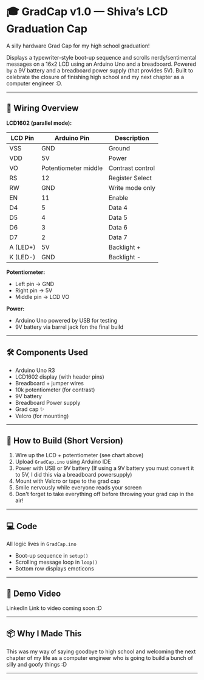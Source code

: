 # 🎓 GradCap v1.0 — Shiva’s LCD Graduation Cap

A silly hardware Grad Cap for my high school graduation!

Displays a typewriter-style boot-up sequence and scrolls nerdy/sentimental messages on a 16x2 LCD using an Arduino Uno and a breadboard. Powered by a 9V battery and a breadboard power supply (that provides 5V). Built to celebrate the closure of finishing high school and my next chapter as a computer engineer :D.

---

## 🔌 Wiring Overview

**LCD1602 (parallel mode):**

| LCD Pin | Arduino Pin | Description         |
|---------|-------------|---------------------|
| VSS     | GND         | Ground              |
| VDD     | 5V          | Power               |
| VO      | Potentiometer middle | Contrast control |
| RS      | 12          | Register Select     |
| RW      | GND         | Write mode only     |
| EN      | 11          | Enable              |
| D4      | 5           | Data 4              |
| D5      | 4           | Data 5              |
| D6      | 3           | Data 6              |
| D7      | 2           | Data 7              |
| A (LED+) | 5V         | Backlight +         |
| K (LED-) | GND        | Backlight -         |

**Potentiometer:**
- Left pin → GND  
- Right pin → 5V  
- Middle pin → LCD VO

**Power:**
- Arduino Uno powered by USB for testing  
- 9V battery via barrel jack fon the final build

---

## 🛠 Components Used
- Arduino Uno R3  
- LCD1602 display (with header pins)  
- Breadboard + jumper wires  
- 10k potentiometer (for contrast)  
- 9V battery
- Breadboard Power supply   
- Grad cap ✨  
- Velcro (for mounting)

---

## 🔧 How to Build (Short Version)
1. Wire up the LCD + potentiometer (see chart above)  
2. Upload `GradCap.ino` using Arduino IDE  
3. Power with USB or 9V battery (If using a 9V battery you must convert it to 5V, I did this via a breadboard powersupply) 
4. Mount with Velcro or tape to the grad cap  
5. Smile nervously while everyone reads your screen
6. Don't forget to take everything off before throwing your grad cap in the air!

---

## 💻 Code
All logic lives in `GradCap.ino`  
- Boot-up sequence in `setup()`  
- Scrolling message loop in `loop()`  
- Bottom row displays emoticons

---

## 🎥 Demo Video
LinkedIn Link to video coming soon :D

---

## 📦 Why I Made This
This was my way of saying goodbye to high school and welcoming the next chapter of my life as a computer engineer who is going to build a bunch of silly and goofy things :D

---

